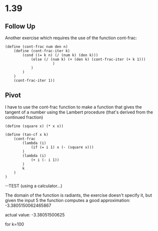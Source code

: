 # 1.39

## Follow Up
Another exercise which requires the use of the function cont-frac:

``` racket
(define (cont-frac num den n)
	(define (cont-frac-iter k)
		(cond ((= k n) (/ (num k) (den k)))
			(else (/ (num k) (+ (den k) (cont-frac-iter (+ k 1)))
					  )
			)
		)
	) 
	(cont-frac-iter 1))
```


## Pivot
I have to use the cont-frac function to make a function that gives the tangent of a number using the Lambert procedure (that's derived from the continued fraction)

``` racket
(define (square x) (* x x))

(define (tan-cf x k)	
	(cont-frac 
		(lambda (i) 
			(if (= i 1) x (- (square x)))
		)
		(lambda (i) 
			(+ i (- i 1))
		)
		k
	)
)
```

--TEST (using a calculator...)

The domain of the function is radiants, the exercise doesn't specify it, but given the input 5 the function computes a good approximation:
-3.3805150062465867

actual value: -3.38051500625

for k=100